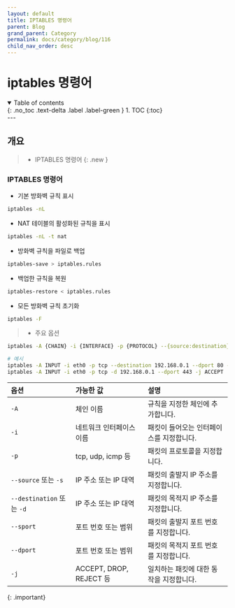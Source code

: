 ```yaml
---
layout: default
title: IPTABLES 명령어
parent: Blog
grand_parent: Category
permalink: docs/category/blog/116
child_nav_order: desc
---
```

# iptables 명령어
<details open markdown="block">
  <summary>
    Table of contents
  </summary>
  {: .no_toc .text-delta .label .label-green }
1. TOC
{:toc}
</details>
---

## 개요

> - IPTABLES 명령어
{: .new }

### IPTABLES 명령어

- 기본 방화벽 규칙 표시

```bash
iptables -nL
```

- NAT 테이블의 활성화된 규칙을 표시

```bash
iptables -nL -t nat
```

- 방화벽 규칙을 파일로 백업

```bash
iptables-save > iptables.rules
```

- 백업한 규칙을 복원

```bash
iptables-restore < iptables.rules
```

- 모든 방화벽 규칙 초기화

```bash
iptables -F
```

 
> - 주요 옵션
```bash
iptables -A {CHAIN} -i {INTERFACE} -p {PROTOCOL} --{source:destination} --{sport:dport} -j {ACTION}

# 예시
iptables -A INPUT -i eth0 -p tcp --destination 192.168.0.1 --dport 80 -j ACCEPT
iptables -A INPUT -i eth0 -p tcp -d 192.168.0.1 --dport 443 -j ACCEPT
```
>
| 옵션                       | 가능한 값                   | 설명                              |
|:--------------------------|:--------------------------|:----------------------------------|
| `-A`                      | 체인 이름                   | 규칙을 지정한 체인에 추가합니다.         |
| `-i`                      | 네트워크 인터페이스 이름        | 패킷이 들어오는 인터페이스를 지정합니다.   |
| `-p`                      | tcp, udp, icmp 등         | 패킷의 프로토콜을 지정합니다.            |
| `--source` 또는 `-s`       | IP 주소 또는 IP 대역         | 패킷의 출발지 IP 주소를 지정합니다.       |
| `--destination` 또는 `-d`  | IP 주소 또는 IP 대역         | 패킷의 목적지 IP 주소를 지정합니다.      |
| `--sport`                 | 포트 번호 또는 범위           | 패킷의 출발지 포트 번호를 지정합니다.    |
| `--dport`                 | 포트 번호 또는 범위           | 패킷의 목적지 포트 번호를 지정합니다.    |
| `-j`                      | ACCEPT, DROP, REJECT 등   | 일치하는 패킷에 대한 동작을 지정합니다.  |
>
{: .important}
